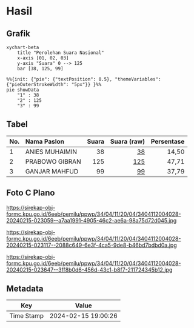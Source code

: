 # Hasil

## Grafik

```mermaid
xychart-beta
    title "Perolehan Suara Nasional"
    x-axis [01, 02, 03]
    y-axis "Suara" 0 --> 125
    bar [38, 125, 99]
```

```mermaid
%%{init: {"pie": {"textPosition": 0.5}, "themeVariables": {"pieOuterStrokeWidth": "5px"}} }%%
pie showData
    "1" : 38
    "2" : 125
    "3" : 99
```

## Tabel

| No. | Nama Paslon    | Suara | Suara (raw) | Persentase |
|:--- |:-------------- | -----:| -----------:| ----------:|
| 1   | ANIES MUHAIMIN | 38    | [38][p-1]   | 14,50      |
| 2   | PRABOWO GIBRAN | 125   | [125][p-2]  | 47,71      |
| 3   | GANJAR MAHFUD  | 99    | [99][p-3]   | 37,79      |


[p-1]: https://github.com/gigit-pemilu/pemilu-2024/blob/main/pilpres/hitung-suara/sub/34-di-yogyakarta/sub/04-sleman/sub/11-ngemplak/sub/2004-wedomartani/sub/028-tps/sub/paslon-1.txt
[p-2]: https://github.com/gigit-pemilu/pemilu-2024/blob/main/pilpres/hitung-suara/sub/34-di-yogyakarta/sub/04-sleman/sub/11-ngemplak/sub/2004-wedomartani/sub/028-tps/sub/paslon-2.txt
[p-3]: https://github.com/gigit-pemilu/pemilu-2024/blob/main/pilpres/hitung-suara/sub/34-di-yogyakarta/sub/04-sleman/sub/11-ngemplak/sub/2004-wedomartani/sub/028-tps/sub/paslon-3.txt

## Foto C Plano

https://sirekap-obj-formc.kpu.go.id/6eeb/pemilu/ppwp/34/04/11/20/04/3404112004028-20240215-023059--a7aa1991-4905-46c2-ae6a-98a75d72d045.jpg

https://sirekap-obj-formc.kpu.go.id/6eeb/pemilu/ppwp/34/04/11/20/04/3404112004028-20240215-023117--2088c649-6e3f-4ca5-9de8-b46bd7bdbd0a.jpg

https://sirekap-obj-formc.kpu.go.id/6eeb/pemilu/ppwp/34/04/11/20/04/3404112004028-20240215-023647--3ff8b0d6-456d-43c1-b8f7-211724345b12.jpg


## Metadata

| Key        | Value               |
| ---------- | ------------------- |
| Time Stamp | 2024-02-15 19:00:26 |



